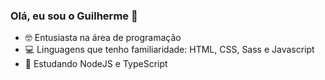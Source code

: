 
### Olá, eu sou o Guilherme 👋

- 🤓 Entusiasta na área de programação
- 💻 Linguagens que tenho familiaridade: HTML, CSS, Sass e Javascript
- 🌱 Estudando NodeJS e TypeScript
